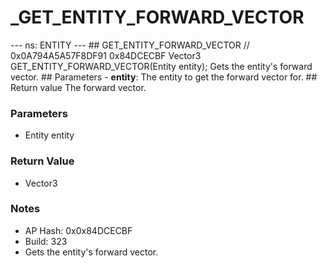 # _GET_ENTITY_FORWARD_VECTOR

--- ns: ENTITY ---  ## GET_ENTITY_FORWARD_VECTOR  // 0x0A794A5A57F8DF91 0x84DCECBF Vector3 GET_ENTITY_FORWARD_VECTOR(Entity entity);  Gets the entity's forward vector.  ## Parameters  - **entity**: The entity to get the forward vector for.  ## Return value  The forward vector.

### Parameters
* Entity entity

### Return Value
* Vector3

### Notes
* AP Hash: 0x0x84DCECBF
* Build: 323
* Gets the entity's forward vector.

